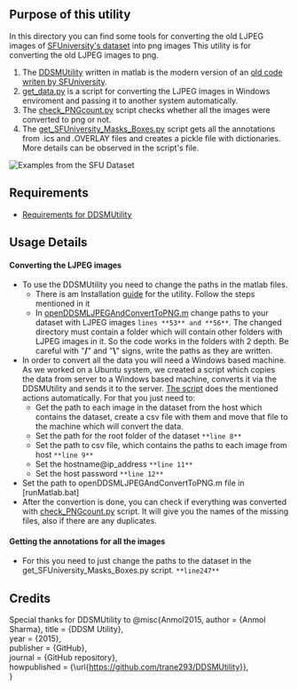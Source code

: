 ## Purpose of this utility
In this directory you can find some tools for converting the old LJPEG images of [SFUniversity's dataset](http://www.eg.usf.edu/cvprg/Mammography/Database.html) into png images
This utility is for converting the old LJPEG images to png.

1. The [DDSMUtility](https://github.com/badalyaz/cancer_detection/tree/interns_branch/DataProcessing/SFUniversity_Dataset/LJPEG2PNG_Converter/DDSMUtility) written in matlab is the modern version of an [old code writen by SFUniversity](http://www.eng.usf.edu/cvprg/Mammography/software/heathusf_v1.1.0.html).
2. [get_data.py](https://github.com/badalyaz/cancer_detection/blob/interns_branch/DataProcessing/SFUniversity_Dataset/LJPEG2PNG_Converter/SFUniversity/get_data.py) is a script for converting the LJPEG images in Windows enviroment and passing it to another system automatically.
3. The [check_PNGcount.py](https://github.com/badalyaz/cancer_detection/blob/interns_branch/DataProcessing/SFUniversity_Dataset/check_PNGcount.py) script checks whether all the images were converted to png or not.
4. The [get_SFUniversity_Masks_Boxes.py](https://github.com/badalyaz/cancer_detection/blob/interns_branch/DataProcessing/SFUniversity_Dataset/get_SFUniversity_Masks_Boxes.py) script gets all the annotations from .ics and .OVERLAY files and creates a pickle file with dictionaries. More details can be observed in the script's file. 
   
   

![Examples from the SFU Dataset](https://github.com/badalyaz/cancer_detection/blob/interns_branch/DataProcessing/SFUniversity_Dataset/test.png "Some examples from the SFUniversity dataset")


## Requirements
- [Requirements for DDSMUtility](https://github.com/badalyaz/cancer_detection.git/)
  

## Usage Details
#### Converting the LJPEG images
- To use the DDSMUtility you need to change the paths in the matlab files.
  - There is am Installation [guide](https://github.com/badalyaz/cancer_detection/blob/interns_branch/DataProcessing/SFUniversity_Dataset/LJPEG2PNG_Converter/DDSMUtility/Tutorial.pdf) for the utility. Follow the steps mentioned in it 
  - In [openDDSMLJPEGAndConvertToPNG.m](https://github.com/badalyaz/cancer_detection/blob/interns_branch/DataProcessing/SFUniversity_Dataset/LJPEG2PNG_Converter/DDSMUtility/openDDSMLJPEGAndConvertToPNG.m) change paths to your dataset with LJPEG images `lines **53** and **56**`. The changed directory must contain a folder which will contain other folders with LJPEG images in it. So the code works in the folders with 2 depth. Be careful with "**/**" and "**\\**" signs, write the paths as they are written.
- In order to convert all the data you will need a Windows based machine. As we worked on a Ubuntu system, we created a script which copies the data from server to a Windows based machine, converts it via the DDSMUtility and sends it to the server. [The script](https://github.com/badalyaz/cancer_detection/blob/interns_branch/DataProcessing/SFUniversity_Dataset/LJPEG2PNG_Converter/SFUniversity/get_data.py) does the mentioned actions automatically. For that you just need to:
  - Get the path to each image in the dataset from the host which contains the dataset, create a csv file with them and move that file to the machine which will convert the data.
  - Set the path for the root folder of the dataset `**line 8**`
  - Set the path to csv file, which contains the paths to each image from host `**line 9**`
  - Set the hostname@ip_address `**line 11**`
  - Set the host password `**line 12**`
- Set the path to openDDSMLJPEGAndConvertToPNG.m file in [runMatlab.bat]
- After the convertion is done, you can check if everything was converted with [check_PNGcount.py](https://github.com/badalyaz/cancer_detection/blob/interns_branch/DataProcessing/SFUniversity_Dataset/check_PNGcount.py) script. It will give you the names of the missing files, also if there are any duplicates.

#### Getting the annotations for all the images
- For this you need to just change the paths to the dataset in the get_SFUniversity_Masks_Boxes.py script. `**line247**`


## Credits
Special thanks for DDSMUtility to
@misc{Anmol2015,
  author = {Anmol Sharma},
  title = {DDSM Utility},  
  year = {2015},  
  publisher = {GitHub},  
  journal = {GitHub repository},  
  howpublished = {\url{https://github.com/trane293/DDSMUtility}},  
}




